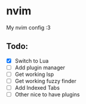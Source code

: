 # nvim
My nvim config :3

## Todo:
- [X] Switch to Lua
- [ ] Add plugin manager
- [ ] Get working lsp
- [ ] Get working fuzzy finder
- [ ] Add Indexed Tabs
- [ ] Other nice to have plugins
